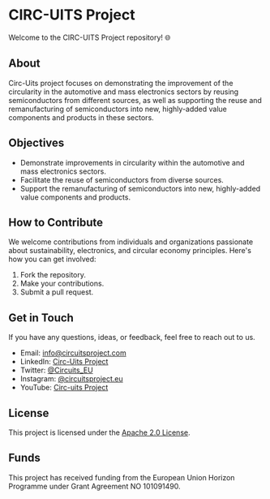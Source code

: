 # CIRC-UITS Project

Welcome to the CIRC-UITS Project repository! 🌐

## About

Circ-Uits project focuses on demonstrating the improvement of the circularity in the automotive and mass electronics sectors by reusing semiconductors from different sources, as well as supporting the reuse and remanufacturing of semiconductors into new, highly-added value components and products in these sectors.

## Objectives

- Demonstrate improvements in circularity within the automotive and mass electronics sectors.
- Facilitate the reuse of semiconductors from diverse sources.
- Support the remanufacturing of semiconductors into new, highly-added value components and products.

## How to Contribute

We welcome contributions from individuals and organizations passionate about sustainability, electronics, and circular economy principles. Here's how you can get involved:

1. Fork the repository.
2. Make your contributions.
3. Submit a pull request.

## Get in Touch

If you have any questions, ideas, or feedback, feel free to reach out to us.

- Email: [info@circuitsproject.com](mailto:info@circuitsproject.com)
- LinkedIn: [Circ-Uits Project](https://www.linkedin.com/company/circ-uits-project/)
- Twitter: [@Circuits_EU](https://twitter.com/Circuits_eu)
- Instagram: [@circuitsproject.eu](https://www.instagram.com/circuitsproject.eu/)
- YouTube: [Circ-uits Project](https://www.youtube.com/channel/UCcMgCx882p1VcOtY5iIAKFw)

## License

This project is licensed under the [Apache 2.0 License](LICENSE).

## Funds

This project has received funding from the European Union Horizon Programme under Grant Agreement NO 101091490.
